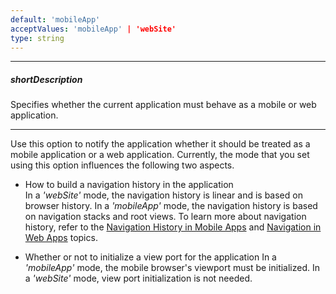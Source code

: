 ```yaml
---
default: 'mobileApp'
acceptValues: 'mobileApp' | 'webSite'
type: string
---
```

---
##### shortDescription
Specifies whether the current application must behave as a mobile or web application.

---
Use this option to notify the application whether it should be treated as a mobile application or a web application. Currently, the mode that you set using this option influences the following two aspects.

- How to build a navigation history in the application  
	In a *'webSite'* mode, the navigation history is linear and is based on browser history. In a *'mobileApp'* mode, the navigation history is based on navigation stacks and root views. To learn more about navigation history, refer to the [Navigation History in Mobile Apps](/concepts/40%20SPA%20Framework/3%20Navigation%20and%20Routing/5%20Navigation%20History%20in%20Mobile%20Apps.md '/Documentation/Guide/SPA_Framework/Navigation_and_Routing/#Navigation_History_in_Mobile_Apps') and [Navigation in Web Apps](/concepts/40%20SPA%20Framework/3%20Navigation%20and%20Routing/6%20Navigation%20in%20Web%20Apps.md '/Documentation/Guide/SPA_Framework/Navigation_and_Routing/#Navigation_in_Web_Apps') topics.
	
- Whether or not to initialize a view port for the application
	In a *'mobileApp'* mode, the mobile browser's viewport must be initialized. In a *'webSite'* mode, view port initialization is not needed.